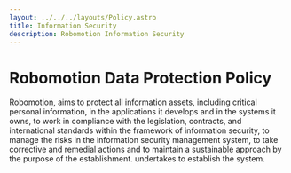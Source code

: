 ```yaml
---
layout: ../../../layouts/Policy.astro
title: Information Security
description: Robomotion Information Security
---
```


# Robomotion Data Protection Policy

Robomotion, aims to protect all information assets, including critical personal information, in the applications it develops and in the systems it owns, to work in compliance with the legislation, contracts, and international standards within the framework of information security, to manage the risks in the information security management system, to take corrective and remedial actions and to maintain a sustainable approach by the purpose of the establishment. undertakes to establish the system.
